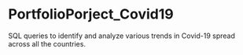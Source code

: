 # PortfolioPorject_Covid19
SQL queries to identify and analyze various trends in Covid-19 spread across all the countries.
